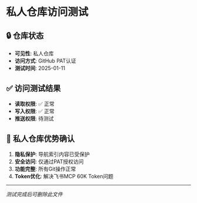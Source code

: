 # 私人仓库访问测试

## 🔒 仓库状态
- **可见性**: 私人仓库
- **访问方式**: GitHub PAT认证
- **测试时间**: 2025-01-11

## ✅ 访问测试结果
- **读取权限**: ✅ 正常
- **写入权限**: ✅ 正常  
- **推送权限**: 待测试

## 🎯 私人仓库优势确认
1. **隐私保护**: 导航索引内容已受保护
2. **安全访问**: 仅通过PAT授权访问
3. **功能完整**: 所有Git操作正常
4. **Token优化**: 解决飞书MCP 60K Token问题

---
*测试完成后可删除此文件*
